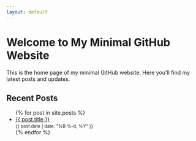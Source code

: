 ```yaml
---
layout: default
---
```


# Welcome to My Minimal GitHub Website

This is the home page of my minimal GitHub website. Here you'll find my latest posts and updates.

## Recent Posts

<ul class="post-list">
  {% for post in site.posts %}
    <li>
      <a href="{{ post.url | relative_url }}">{{ post.title }}</a>
      <br>
      <small>{{ post.date | date: "%B %-d, %Y" }}</small>
    </li>
  {% endfor %}
</ul>